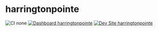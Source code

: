 # harringtonpointe

![CI none](https://img.shields.io/badge/ci-none-orange.svg)
[![Dashboard harringtonpointe](https://img.shields.io/badge/dashboard-harringtonpointe-yellow.svg)](https://dashboard.pantheon.io/sites/f0710929-c0ed-48d1-8a7e-4371e81a1645#dev/code)
[![Dev Site harringtonpointe](https://img.shields.io/badge/site-harringtonpointe-blue.svg)](http://dev-harringtonpointe.pantheonsite.io/)